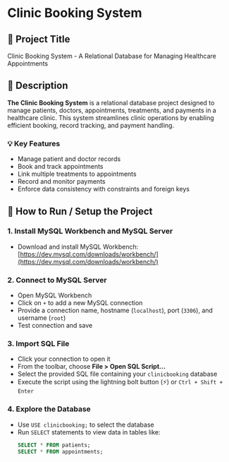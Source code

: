 # Clinic Booking System

## 🏥 Project Title
Clinic Booking System - A Relational Database for Managing Healthcare Appointments

## 📄 Description

**The Clinic Booking System** is a relational database project designed to manage patients, doctors, appointments, treatments, and payments in a healthcare clinic. This system streamlines clinic operations by enabling efficient booking, record tracking, and payment handling.

### 💡 Key Features
- Manage patient and doctor records
- Book and track appointments
- Link multiple treatments to appointments
- Record and monitor payments
- Enforce data consistency with constraints and foreign keys

## 🚀 How to Run / Setup the Project

### 1. **Install MySQL Workbench and MySQL Server**
- Download and install MySQL Workbench: [https://dev.mysql.com/downloads/workbench/](https://dev.mysql.com/downloads/workbench/)

### 2. **Connect to MySQL Server**
- Open MySQL Workbench
- Click on `+` to add a new MySQL connection
- Provide a connection name, hostname (`localhost`), port (`3306`), and username (`root`)
- Test connection and save

### 3. **Import SQL File**
- Click your connection to open it
- From the toolbar, choose **File > Open SQL Script...**
- Select the provided SQL file containing your `clinicbooking` database
- Execute the script using the lightning bolt button (⚡) or `Ctrl + Shift + Enter`

### 4. **Explore the Database**
- Use `USE clinicbooking;` to select the database
- Run `SELECT` statements to view data in tables like:
  ```sql
  SELECT * FROM patients;
  SELECT * FROM appointments;
